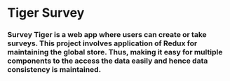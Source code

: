 # Tiger Survey
### Survey Tiger is a web app where users can create or take surveys. This project involves application of Redux for maintaining the global store. Thus, making it easy for multiple components to the access the data easily and hence data consistency is maintained.
